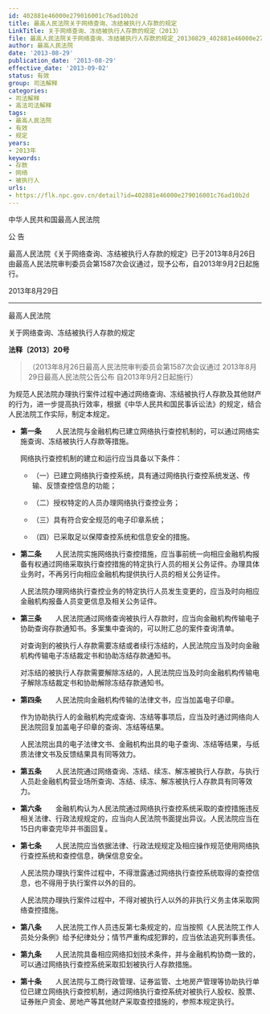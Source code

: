 ```yaml
---
id: 402881e46000e279016001c76ad10b2d
title: 最高人民法院关于网络查询、冻结被执行人存款的规定
LinkTitle: 关于网络查询、冻结被执行人存款的规定（2013）
file: 最高人民法院关于网络查询、冻结被执行人存款的规定_20130829_402881e46000e279016001c76ad10b2d.docx
author: 最高人民法院
date: '2013-08-29'
publication_date: '2013-08-29'
effective_date: '2013-09-02'
status: 有效
group: 司法解释
categories:
- 司法解释
- 高法司法解释
tags:
- 最高人民法院
- 有效
- 规定
years:
- 2013年
keywords:
- 存款
- 网络
- 被执行人
urls:
- https://flk.npc.gov.cn/detail?id=402881e46000e279016001c76ad10b2d
---
```


中华人民共和国最高人民法院

公 告

最高人民法院《关于网络查询、冻结被执行人存款的规定》已于2013年8月26日由最高人民法院审判委员会第1587次会议通过，现予公布，自2013年9月2日起施行。

2013年8月29日

---

最高人民法院

关于网络查询、冻结被执行人存款的规定

**法释〔2013〕20号**

> （2013年8月26日最高人民法院审判委员会第1587次会议通过 2013年8月29日最高人民法院公告公布 自2013年9月2日起施行）

为规范人民法院办理执行案件过程中通过网络查询、冻结被执行人存款及其他财产的行为，进一步提高执行效率，根据《中华人民共和国民事诉讼法》的规定，结合人民法院工作实际，制定本规定。

- **第一条**　　人民法院与金融机构已建立网络执行查控机制的，可以通过网络实施查询、冻结被执行人存款等措施。

  网络执行查控机制的建立和运行应当具备以下条件：

  - （一）已建立网络执行查控系统，具有通过网络执行查控系统发送、传输、反馈查控信息的功能；

  - （二）授权特定的人员办理网络执行查控业务；

  - （三）具有符合安全规范的电子印章系统；

  - （四）已采取足以保障查控系统和信息安全的措施。

- **第二条**　　人民法院实施网络执行查控措施，应当事前统一向相应金融机构报备有权通过网络采取执行查控措施的特定执行人员的相关公务证件。办理具体业务时，不再另行向相应金融机构提供执行人员的相关公务证件。

  人民法院办理网络执行查控业务的特定执行人员发生变更的，应当及时向相应金融机构报备人员变更信息及相关公务证件。

- **第三条**　　人民法院通过网络查询被执行人存款时，应当向金融机构传输电子协助查询存款通知书。多案集中查询的，可以附汇总的案件查询清单。

  对查询到的被执行人存款需要冻结或者续行冻结的，人民法院应当及时向金融机构传输电子冻结裁定书和协助冻结存款通知书。

  对冻结的被执行人存款需要解除冻结的，人民法院应当及时向金融机构传输电子解除冻结裁定书和协助解除冻结存款通知书。

- **第四条**　　人民法院向金融机构传输的法律文书，应当加盖电子印章。

  作为协助执行人的金融机构完成查询、冻结等事项后，应当及时通过网络向人民法院回复加盖电子印章的查询、冻结等结果。

  人民法院出具的电子法律文书、金融机构出具的电子查询、冻结等结果，与纸质法律文书及反馈结果具有同等效力。

- **第五条**　　人民法院通过网络查询、冻结、续冻、解冻被执行人存款，与执行人员赴金融机构营业场所查询、冻结、续冻、解冻被执行人存款具有同等效力。

- **第六条**　　金融机构认为人民法院通过网络执行查控系统采取的查控措施违反相关法律、行政法规规定的，应当向人民法院书面提出异议。人民法院应当在15日内审查完毕并书面回复。

- **第七条**　　人民法院应当依据法律、行政法规规定及相应操作规范使用网络执行查控系统和查控信息，确保信息安全。

  人民法院办理执行案件过程中，不得泄露通过网络执行查控系统取得的查控信息，也不得用于执行案件以外的目的。

  人民法院办理执行案件过程中，不得对被执行人以外的非执行义务主体采取网络查控措施。

- **第八条**　　人民法院工作人员违反第七条规定的，应当按照《人民法院工作人员处分条例》给予纪律处分；情节严重构成犯罪的，应当依法追究刑事责任。

- **第九条**　　人民法院具备相应网络扣划技术条件，并与金融机构协商一致的，可以通过网络执行查控系统采取扣划被执行人存款措施。

- **第十条**　　人民法院与工商行政管理、证券监管、土地房产管理等协助执行单位已建立网络执行查控机制，通过网络执行查控系统对被执行人股权、股票、证券账户资金、房地产等其他财产采取查控措施的，参照本规定执行。
